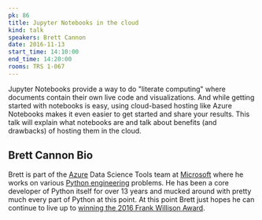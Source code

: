 ```yaml
---
pk: 86
title: Jupyter Notebooks in the cloud
kind: talk
speakers: Brett Cannon
date: 2016-11-13
start_time: 14:10:00
end_time: 14:20:00
rooms: TRS 1-067
---
```


Jupyter Notebooks provide a way to do "literate computing" where documents contain their own live code and visualizations. And while getting started with notebooks is easy, using cloud-based hosting like Azure Notebooks makes it even easier to get started and share your results. This talk will explain what notebooks are and talk about benefits (and drawbacks) of hosting them in the cloud.

## Brett Cannon Bio

Brett is part of the [Azure](https://azure.microsoft.com/) Data Science Tools team at [Microsoft](https://www.microsoft.com/) where he works on various [Python engineering](https://blogs.msdn.microsoft.com/pythonengineering/) problems. He has been a core developer of Python itself for over 13 years and mucked around with pretty much every part of Python at this point. At this point Brett just hopes he can continue to live up to [winning the 2016 Frank Willison Award](http://pyfound.blogspot.com/2016/05/brett-cannon-wins-frank-willison-award.html).